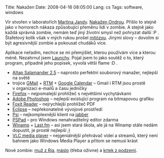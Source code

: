 Title: Nakažen
Date: 2008-04-16 08:05:00
Lang: cs
Tags: software, windows

Vir stvořen v laboratořích [Martina Jandy](http://www.martinjanda.com/linux/10-nejpouzivanejsich-programu/). [Nakažen Ondrou](https://www.lengal.net/blog/19/stafeta-pokracuje-10-nejpouzivanejsich-programu/). Přišlo to stejně jako v horrorech nákaza způsobující přeměnu lidí v zombie. A stejně jako každá správná zombie, nemám teď jiný životní smysl než pohryzat další :P . Štafetový kolík však v mých rukou prošel [mitózou](http://cs.wikipedia.org/wiki/Mitóza). Jinými slovy – dovolím si být agresivnější zombie a pokousat chudáků více.

Aplikace neřadím, nechce se mi přemýšlet, kterou používám více a kterou méně. Nezahrnul jsem [Launchy]({filename}2007-12-29_launchy.md). Pojal jsem to jako soutěž o to, který program, případně jeho popisek, vyvolá větší flame :D .

-   [Altap Salamander 2.5](http://www.altap.cz/salam_cz/index.html) – naprosto perfektní souborový manažer, nejlepší na světě
-   trojice [GMail](http://www.gmail.com) + [RTM](http://www.rememberthemilk.com) + [Google Calendar](http://calendar.google.com) – Gmail i RTM jsou prostě v organizaci e-mailů a času jedničky
-   [Firefox](http://www.mozilla-europe.org/cs/products/firefox/) – nejpomalejší prohlížeč s největšími vychytávkami
-   [Adobe Photoshop](http://www.adobe.com/cz/products/photoshop/family/) – nejlepší existující program na bitmapovou grafiku
-   [Foxit Reader](http://www.foxitsoftware.com/pdf/rd_intro.php) – nejrychlejší prohlížeč PDF
-   [Eclipse](http://www.eclipse.org) – nepřekonatelné vývojové prostředí
-   [Psi](http://psi-im.org/) – nejkomplexnější klient na [jabber]({filename}2007-09-23_jabber.md)
-   [PSPad](http://www.pspad.com/cz/) – pro Windows nenahraditelný editor zdarma
-   [Winamp](http://www.winamp.com) + [Last.fm](http://www.last.fm) – asi jsem stará škola, ale já na Winamp stále nedám dopustit, je prostě nejlepší ;)
-   [VLC media player](http://www.videolan.org/vlc/) – nejgeniálnější přehrávač videí a streamů, který není bahnem jako Windows Media Player a přitom se nemusí krást

Nové zombie: [muž z Ria](http://blog.markoph.net/), [máslo](http://www.mazlo.org/blog/) (třeba oživne) a [krtek z podzemí](http://winsik.blogspot.com/).

